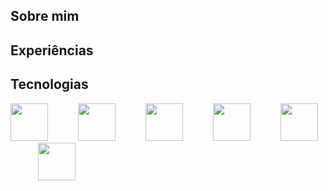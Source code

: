 ## Sobre mim


## Experiências


## Tecnologias

<div>
<img src="https://cdn.jsdelivr.net/gh/devicons/devicon@latest/icons/apache/apache-original-wordmark.svg" height="60"/>
<img width="40">
<img src="https://cdn.jsdelivr.net/gh/devicons/devicon@latest/icons/c/c-original.svg" height="60"/>
<img width="40">
<img src="https://cdn.jsdelivr.net/gh/devicons/devicon@latest/icons/cplusplus/cplusplus-original.svg" height="60"/>
<img width="40">
<img src="https://cdn.jsdelivr.net/gh/devicons/devicon@latest/icons/css3/css3-original-wordmark.svg" height="60"/>
<img width="40">
<img src="https://cdn.jsdelivr.net/gh/devicons/devicon@latest/icons/docker/docker-plain-wordmark.svg" height="60"/>
<img width="40">
<img src="https://cdn.jsdelivr.net/gh/devicons/devicon@latest/icons/eclipse/eclipse-original.svg" height="60"/>
<img width="40">
</div>
